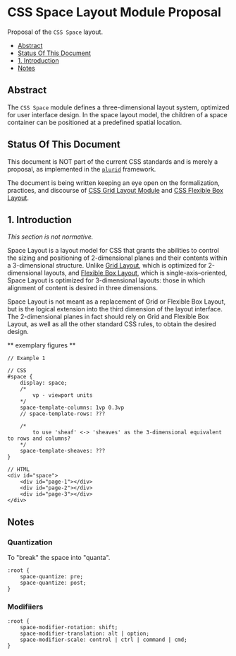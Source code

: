 # CSS Space Layout Module Proposal

Proposal of the `CSS Space` layout.



+ [Abstract](#abstract)
+ [Status Of This Document](#status-of-this-document)
+ [1. Introduction](#1-introduction)
+ [Notes](#notes)



## Abstract

The `CSS Space` module defines a three-dimensional layout system, optimized for user interface design. In the space layout model, the children of a space container can be positioned at a predefined spatial location.



## Status Of This Document

This document is NOT part of the current CSS standards and is merely a proposal, as implemented in the [`plurid`](https://github.com/plurid/plurid) framework.

The document is being written keeping an eye open on the formalization, practices, and discourse of [CSS Grid Layout Module](https://www.w3.org/TR/css-grid-1/) and [CSS Flexible Box Layout](https://www.w3.org/TR/css-flexbox-1/).



## 1. Introduction

<i>This section is not normative.</i>

Space Layout is a layout model for CSS that grants the abilities to control the sizing and positioning of 2-dimensional planes and their contents within a 3-dimensional structure. Unlike [Grid Layout](https://www.w3.org/TR/css-grid-1/), which is optimized for 2-dimensional layouts, and [Flexible Box Layout](https://www.w3.org/TR/css-flexbox-1/), which is single-axis–oriented, Space Layout is optimized for 3-dimensional layouts: those in which alignment of content is desired in three dimensions.

Space Layout is not meant as a replacement of Grid or Flexible Box Layout, but is the logical extension into the third dimension of the layout interface. The 2-dimensional planes in fact should rely on Grid and Flexible Box Layout, as well as all the other standard CSS rules, to obtain the desired design.


** exemplary figures **



    // Example 1

    // CSS
    #space {
        display: space;
        /*
            vp - viewport units
        */
        space-template-columns: 1vp 0.3vp
        // space-template-rows: ???

        /*
            to use 'sheaf' <-> 'sheaves' as the 3-dimensional equivalent to rows and columns?
        */
        space-template-sheaves: ???
    }

    // HTML
    <div id="space">
        <div id="page-1"></div>
        <div id="page-2"></div>
        <div id="page-3"></div>
    </div>



## Notes

### Quantization


To "break" the space into "quanta".

    :root {
        space-quantize: pre;
        space-quantize: post;
    }


### Modifiiers

    :root {
        space-modifier-rotation: shift;
        space-modifier-translation: alt | option;
        space-modifier-scale: control | ctrl | command | cmd;
    }
